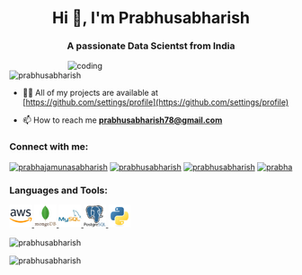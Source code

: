 <h1 align="center">
 <img src=""https://github.com/Prabhusabharish/Prabhusabharish/blob/main/Prabhusabharish.png?raw=true"" />
</h1>
<h1 align="center">Hi 👋, I'm Prabhusabharish</h1>
<h3 align="center">A passionate Data Scientst from India</h3>

<img align="right" alt="coding" width="400" src="https://user-images.githubusercontent.com/55389276/140866485-8fb1c876-9a8f-4d6a-98dc-08c4981eaf70.gif">

<p align="left"> <img src="https://komarev.com/ghpvc/?username=prabhusabharish&label=Profile%20views&color=0e75b6&style=flat" alt="prabhusabharish" /> </p>

- 👨‍💻 All of my projects are available at [https://github.com/settings/profile](https://github.com/settings/profile)

- 📫 How to reach me **prabhusabharish78@gmail.com**

<h3 align="left">Connect with me:</h3>
<p align="left">
<a href="https://fb.com/prabhajamunasabharish" target="blank"><img align="center" src="https://raw.githubusercontent.com/rahuldkjain/github-profile-readme-generator/master/src/images/icons/Social/facebook.svg" alt="prabhajamunasabharish" height="30" width="40" /></a>
<a href="https://instagram.com/prabhusabharish" target="blank"><img align="center" src="https://raw.githubusercontent.com/rahuldkjain/github-profile-readme-generator/master/src/images/icons/Social/instagram.svg" alt="prabhusabharish" height="30" width="40" /></a>
<a href="https://medium.com/prabhusabharish" target="blank"><img align="center" src="https://raw.githubusercontent.com/rahuldkjain/github-profile-readme-generator/master/src/images/icons/Social/medium.svg" alt="prabhusabharish" height="30" width="40" /></a>
<a href="https://www.hackerrank.com/prabha" target="blank"><img align="center" src="https://raw.githubusercontent.com/rahuldkjain/github-profile-readme-generator/master/src/images/icons/Social/hackerrank.svg" alt="prabha" height="30" width="40" /></a>
</p>

<h3 align="left">Languages and Tools:</h3>
<p align="left"> <a href="https://aws.amazon.com" target="_blank" rel="noreferrer"> <img src="https://raw.githubusercontent.com/devicons/devicon/master/icons/amazonwebservices/amazonwebservices-original-wordmark.svg" alt="aws" width="40" height="40"/> </a> <a href="https://www.mongodb.com/" target="_blank" rel="noreferrer"> <img src="https://raw.githubusercontent.com/devicons/devicon/master/icons/mongodb/mongodb-original-wordmark.svg" alt="mongodb" width="40" height="40"/> </a> <a href="https://www.mysql.com/" target="_blank" rel="noreferrer"> <img src="https://raw.githubusercontent.com/devicons/devicon/master/icons/mysql/mysql-original-wordmark.svg" alt="mysql" width="40" height="40"/> </a> <a href="https://www.postgresql.org" target="_blank" rel="noreferrer"> <img src="https://raw.githubusercontent.com/devicons/devicon/master/icons/postgresql/postgresql-original-wordmark.svg" alt="postgresql" width="40" height="40"/> </a> <a href="https://www.python.org" target="_blank" rel="noreferrer"> <img src="https://raw.githubusercontent.com/devicons/devicon/master/icons/python/python-original.svg" alt="python" width="40" height="40"/> </a> </p>

<p><img align="center" src="https://github-readme-stats.vercel.app/api/top-langs?username=prabhusabharish&show_icons=true&locale=en&layout=compact" alt="prabhusabharish" /></p>

<p><img align="center" src="https://github-readme-streak-stats.herokuapp.com/?user=prabhusabharish&" alt="prabhusabharish" /></p>
